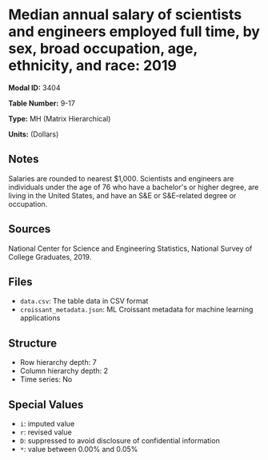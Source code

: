 # Median annual salary of scientists and engineers employed full time, by sex, broad occupation, age, ethnicity, and race: 2019

**Modal ID:** 3404

**Table Number:** 9-17

**Type:** MH (Matrix Hierarchical)

**Units:** (Dollars)

## Notes

Salaries are rounded to nearest $1,000. Scientists and engineers are individuals under the age of 76 who have a bachelor's or higher degree, are living in the United States, and have an S&E or S&E–related degree or occupation.

## Sources

National Center for Science and Engineering Statistics, National Survey of College Graduates, 2019.

## Files

- `data.csv`: The table data in CSV format
- `croissant_metadata.json`: ML Croissant metadata for machine learning applications

## Structure

- Row hierarchy depth: 7
- Column hierarchy depth: 2
- Time series: No

## Special Values

- `i`: imputed value
- `r`: revised value
- `D`: suppressed to avoid disclosure of confidential information
- `*`: value between 0.00% and 0.05%
